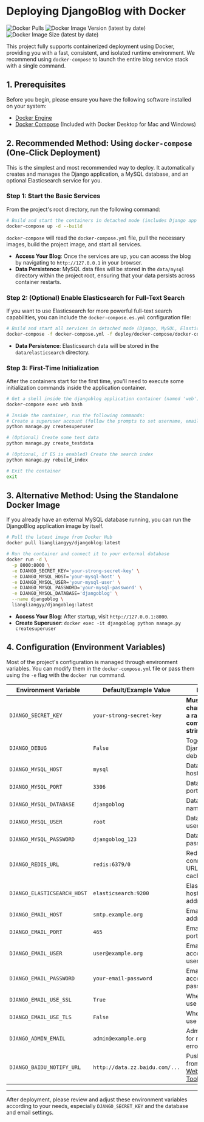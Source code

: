 # Deploying DjangoBlog with Docker

![Docker Pulls](https://img.shields.io/docker/pulls/liangliangyy/djangoblog)
![Docker Image Version (latest by date)](https://img.shields.io/docker/v/liangliangyy/djangoblog?sort=date)
![Docker Image Size (latest by date)](https://img.shields.io/docker/image-size/liangliangyy/djangoblog)

This project fully supports containerized deployment using Docker, providing you with a fast, consistent, and isolated runtime environment. We recommend using `docker-compose` to launch the entire blog service stack with a single command.

## 1. Prerequisites

Before you begin, please ensure you have the following software installed on your system:
- [Docker Engine](https://docs.docker.com/engine/install/)
- [Docker Compose](https://docs.docker.com/compose/install/) (Included with Docker Desktop for Mac and Windows)

## 2. Recommended Method: Using `docker-compose` (One-Click Deployment)

This is the simplest and most recommended way to deploy. It automatically creates and manages the Django application, a MySQL database, and an optional Elasticsearch service for you.

### Step 1: Start the Basic Services

From the project's root directory, run the following command:

```bash
# Build and start the containers in detached mode (includes Django app and MySQL)
docker-compose up -d --build
```

`docker-compose` will read the `docker-compose.yml` file, pull the necessary images, build the project image, and start all services.

- **Access Your Blog**: Once the services are up, you can access the blog by navigating to `http://127.0.0.1` in your browser.
- **Data Persistence**: MySQL data files will be stored in the `data/mysql` directory within the project root, ensuring that your data persists across container restarts.

### Step 2: (Optional) Enable Elasticsearch for Full-Text Search

If you want to use Elasticsearch for more powerful full-text search capabilities, you can include the `docker-compose.es.yml` configuration file:

```bash
# Build and start all services in detached mode (Django, MySQL, Elasticsearch)
docker-compose -f docker-compose.yml -f deploy/docker-compose/docker-compose.es.yml up -d --build
```
- **Data Persistence**: Elasticsearch data will be stored in the `data/elasticsearch` directory.

### Step 3: First-Time Initialization

After the containers start for the first time, you'll need to execute some initialization commands inside the application container.

```bash
# Get a shell inside the djangoblog application container (named 'web')
docker-compose exec web bash

# Inside the container, run the following commands:
# Create a superuser account (follow the prompts to set username, email, and password)
python manage.py createsuperuser

# (Optional) Create some test data
python manage.py create_testdata

# (Optional, if ES is enabled) Create the search index
python manage.py rebuild_index

# Exit the container
exit
```

## 3. Alternative Method: Using the Standalone Docker Image

If you already have an external MySQL database running, you can run the DjangoBlog application image by itself.

```bash
# Pull the latest image from Docker Hub
docker pull liangliangyy/djangoblog:latest

# Run the container and connect it to your external database
docker run -d \
  -p 8000:8000 \
  -e DJANGO_SECRET_KEY='your-strong-secret-key' \
  -e DJANGO_MYSQL_HOST='your-mysql-host' \
  -e DJANGO_MYSQL_USER='your-mysql-user' \
  -e DJANGO_MYSQL_PASSWORD='your-mysql-password' \
  -e DJANGO_MYSQL_DATABASE='djangoblog' \
  --name djangoblog \
  liangliangyy/djangoblog:latest
```

- **Access Your Blog**: After startup, visit `http://127.0.0.1:8000`.
- **Create Superuser**: `docker exec -it djangoblog python manage.py createsuperuser`

## 4. Configuration (Environment Variables)

Most of the project's configuration is managed through environment variables. You can modify them in the `docker-compose.yml` file or pass them using the `-e` flag with the `docker run` command.

| Environment Variable      | Default/Example Value                                                    | Notes                                                               |
|---------------------------|--------------------------------------------------------------------------|---------------------------------------------------------------------|
| `DJANGO_SECRET_KEY`       | `your-strong-secret-key`                                                 | **Must be changed to a random, complex string!**                    |
| `DJANGO_DEBUG`            | `False`                                                                  | Toggles Django's debug mode.                                        |
| `DJANGO_MYSQL_HOST`       | `mysql`                                                                  | Database hostname.                                                  |
| `DJANGO_MYSQL_PORT`       | `3306`                                                                   | Database port.                                                      |
| `DJANGO_MYSQL_DATABASE`   | `djangoblog`                                                             | Database name.                                                      |
| `DJANGO_MYSQL_USER`       | `root`                                                                   | Database username.                                                  |
| `DJANGO_MYSQL_PASSWORD`   | `djangoblog_123`                                                         | Database password.                                                  |
| `DJANGO_REDIS_URL`        | `redis:6379/0`                                                           | Redis connection URL (for caching).                                 |
| `DJANGO_ELASTICSEARCH_HOST`| `elasticsearch:9200`                                                 | Elasticsearch host address.                                         |
| `DJANGO_EMAIL_HOST`       | `smtp.example.org`                                                       | Email server address.                                               |
| `DJANGO_EMAIL_PORT`       | `465`                                                                    | Email server port.                                                  |
| `DJANGO_EMAIL_USER`       | `user@example.org`                                                       | Email account username.                                             |
| `DJANGO_EMAIL_PASSWORD`   | `your-email-password`                                                    | Email account password.                                             |
| `DJANGO_EMAIL_USE_SSL`    | `True`                                                                   | Whether to use SSL.                                                 |
| `DJANGO_EMAIL_USE_TLS`    | `False`                                                                  | Whether to use TLS.                                                 |
| `DJANGO_ADMIN_EMAIL`      | `admin@example.org`                                                      | Admin email for receiving error reports.                            |
| `DJANGO_BAIDU_NOTIFY_URL` | `http://data.zz.baidu.com/...`                                         | Push API from [Baidu Webmaster Tools](https://ziyuan.baidu.com/linksubmit/index). |

---

After deployment, please review and adjust these environment variables according to your needs, especially `DJANGO_SECRET_KEY` and the database and email settings. 